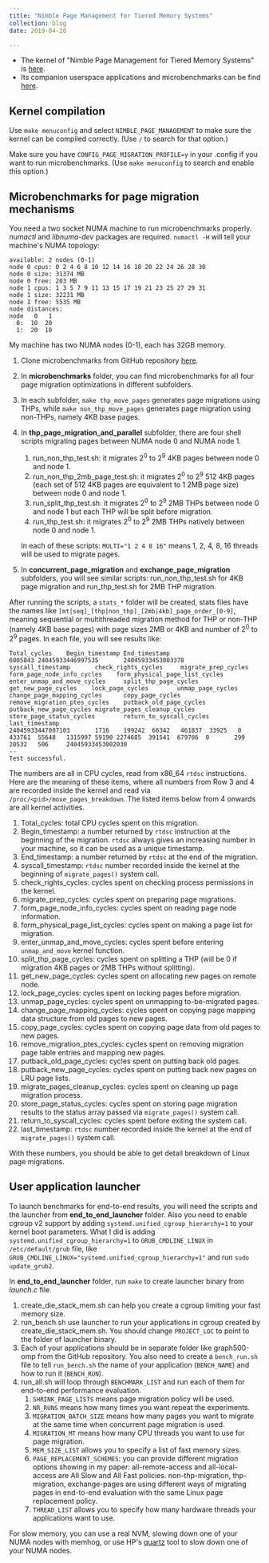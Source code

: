```yaml
---
title: "Nimble Page Management for Tiered Memory Systems"
collection: blog
date: 2019-04-20

---
```


- The kernel of "Nimble Page Management for Tiered Memory Systems" is [here](https://github.com/ysarch-lab/nimble_page_management_asplos_2019).
- Its companion userspace applications and microbenchmarks can be find [here](https://github.com/ysarch-lab/nimble_page_management_userspace).

## Kernel compilation

Use `make menuconfig` and select `NIMBLE_PAGE_MANAGEMENT` to make sure the
kernel can be compiled correctly. (Use `/` to search for that option.)

Make sure you have `CONFIG_PAGE_MIGRATION_PROFILE=y` in your .config if you want
to run microbenchmarks. (Use `make menuconfig` to search and enable this option.)

## Microbenchmarks for page migration mechanisms

You need a two socket NUMA machine to run microbenchmarks properly. *numactl* and *libnuma-dev* packages are required. `numactl -H` will tell your machine's NUMA topology:

```
available: 2 nodes (0-1)
node 0 cpus: 0 2 4 6 8 10 12 14 16 18 20 22 24 26 28 30
node 0 size: 31374 MB
node 0 free: 203 MB
node 1 cpus: 1 3 5 7 9 11 13 15 17 19 21 23 25 27 29 31
node 1 size: 32231 MB
node 1 free: 5535 MB
node distances:
node   0   1
  0:  10  20
  1:  20  10
```

My machine has two NUMA nodes (0-1), each has 32GB memory.

1. Clone microbenchmarks from GitHub repository [here](https://github.com/ysarch-lab/nimble_page_management_userspace).

2. In **microbenchmarks** folder, you can find microbenchmarks for all four page migration optimizations in different subfolders.

3. In each subfolder, `make thp_move_pages` generates page migrations using THPs, while `make non_thp_move_pages` generates page migration using non-THPs, namely 4KB base pages.

4. In **thp_page_migration_and_parallel** subfolder, there are four shell scripts migrating pages between NUMA node 0 and NUMA node 1.

   1. run_non_thp_test.sh: it migrates 2<sup>0</sup> to 2<sup>9</sup> 4KB pages between node 0 and node 1.
   2. run_non_thp_2mb_page_test.sh: it migrates 2<sup>0</sup> to 2<sup>9</sup> 512 4KB pages (each set of 512 4KB pages are equivalent to 1 2MB page size) between node 0 and node 1.
   3. run_split_thp_test.sh: it migrates 2<sup>0</sup> to 2<sup>9</sup> 2MB THPs between node 0 and node 1 but each THP will be split before migration.
   4. run_thp_test.sh: it migrates 2<sup>0</sup> to 2<sup>9</sup> 2MB THPs natively between node 0 and node 1.

   In each of these scripts: `MULTI="1 2 4 8 16"` means 1, 2, 4, 8, 16 threads will be used to migrate pages.

5. In **concurrent_page_migration** and **exchange_page_migration** subfolders, you will see similar scripts: run_non_thp_test.sh for 4KB page migration and run_thp_test.sh for 2MB THP migration.

After running the scripts, a `stats_*` folder will be created, stats files have the names like `[mt|seq]_[thp|non_thp]_[2mb|4kb]_page_order_[0-9]`, meaning sequential or multithreaded migration method for THP or non-THP (namely 4KB base pages) with page sizes 2MB or 4KB and number of 2<sup>0</sup> to 2<sup>9</sup> pages. In each file, you will see results like:


```
Total_cycles    Begin_timestamp End_timestamp
6005843 24045933446997535       24045933453003378
syscall_timestamp       check_rights_cycles     migrate_prep_cycles     form_page_node_info_cycles    form_physical_page_list_cycles   enter_unmap_and_move_cycles     split_thp_page_cycles   get_new_page_cycles    lock_page_cycles        unmap_page_cycles       change_page_mapping_cycles      copy_page_cycles       remove_migration_ptes_cycles    putback_old_page_cycles putback_new_page_cycles migrate_pages_cleanup_cycles   store_page_status_cycles        return_to_syscall_cycles        last_timestamp
24045933447007103       1716    199242  66342   461837  33925   0       433761  55648   1315997 59190 2274685  391541  679706  0       299     20532   506     24045933453002030
--
Test successful.
```

The numbers are all in CPU cycles, read from x86_64 `rtdsc` instructions. Here are the meaning of these items, where all numbers from Row 3 and 4 are recorded inside the kernel and read via `/proc/<pid>/move_pages_breakdown`. The listed items below from 4 onwards are all kernel activities.

1. Total_cycles: total CPU cycles spent on this migration.
2. Begin_timestamp: a number returned by `rtdsc` instruction at the beginning of the migration. `rtdsc` always gives an increasing number in your machine, so it can be used as a unique timestamp.
3. End_timestamp: a number returned by `rtdsc` at the end of the migration.
4. syscall_timestamp: `rtdsc` number recorded inside the kernel at the beginning of `migrate_pages()` system call.
5. check_rights_cycles: cycles spent on checking process permissions in the kernel.
6. migrate_prep_cycles: cycles spent on preparing page migrations.
7. form_page_node_info_cycles: cycles spent on reading page node information.
8. form_physical_page_list_cycles: cycles spent on making a page list for migration.
9. enter_unmap_and_move_cycles: cycles spent before entering `unmap_and_move` kernel function.
10. split_thp_page_cycles: cycles spent on splitting a THP (will be 0 if migration 4KB pages or 2MB THPs without splitting).
11. get_new_page_cycles: cycles spent on allocating new pages on remote node.
12. lock_page_cycles: cycles spent on locking pages before migration.
13. unmap_page_cycles: cycles spent on unmapping to-be-migrated pages.
14. change_page_mapping_cycles: cycles spent on copying page mapping data structure from old pages to new pages.
15. copy_page_cycles: cycles spent on copying page data from old pages to new pages.
16. remove_migration_ptes_cycles: cycles spent on removing migration page table entries and mapping new pages.
17. putback_old_page_cycles: cycles spent on putting back old pages.
18. putback_new_page_cycles: cycles spent on putting back new pages on LRU page lists.
19. migrate_pages_cleanup_cycles: cycles spent on cleaning up page migration process.
20. store_page_status_cycles: cycles spent on storing page migration results to the status array passed via `migrate_pages()` system call.
21. return_to_syscall_cycles: cycles spent before exiting the system call.
22. last_timestamp: `rtdsc` number recorded inside the kernel at the end of `migrate_pages()` system call.

With these numbers, you should be able to get detail breakdown of Linux page migrations.

## User application launcher

To launch benchmarks for end-to-end results, you will need the scripts and the launcher from **end_to_end_launcher** folder. Also you need to enable cgroup v2 support by adding `systemd.unified_cgroup_hierarchy=1` to your kernel boot parameters. What I did is adding `systemd.unified_cgroup_hierarchy=1` to `GRUB_CMDLINE_LINUX` in `/etc/default/grub` file, like `GRUB_CMDLINE_LINUX="systemd.unified_cgroup_hierarchy=1"` and run `sudo update_grub2`.

In **end_to_end_launcher** folder, run `make` to create launcher binary from *launch.c* file.

1. create_die_stack_mem.sh can help you create a cgroup limiting your fast memory size.
2. run_bench.sh use launcher to run your applications in cgroup created by create_die_stack_mem.sh. You should change `PROJECT_LOC` to point to the folder of launcher binary.
3. Each of your applications should be in separate folder like graph500-omp from the GitHub repository. You also need to create a `bench_run.sh` file to tell `run_bench.sh` the name of your application (`BENCH_NAME`) and how to run it (`BENCH_RUN`).
4. run_all.sh will loop through `BENCHMARK_LIST` and run each of them for end-to-end performance evaluation.
   1. `SHRINK_PAGE_LISTS` means page migration policy will be used.
   2. `NR_RUNS` means how many times you want repeat the experiments.
   3. `MIGRATION_BATCH_SIZE` means how many pages you want to migrate at the same time when concurrent page migration is used.
   4. `MIGRATION_MT` means how many CPU threads you want to use for page migration.
   5.  `MEM_SIZE_LIST` allows you to specify a list of fast memory sizes.
   6. `PAGE_REPLACEMENT_SCHEMES`: you can provide different migration options showing in my paper: all-remote-access and all-local-access are All Slow and All Fast policies. non-thp-migration, thp-migration, exchange-pages are using different ways of migrating pages in end-to-end evaluation with the same Linux page replacement policy.
   7. `THREAD_LIST` allows you to specify how many hardware threads your applications want to use.

For slow memory, you can use a real NVM, slowing down one of your NUMA nodes with memhog, or use HP's [quartz](https://github.com/HewlettPackard/quartz) tool to slow down one of your NUMA nodes.